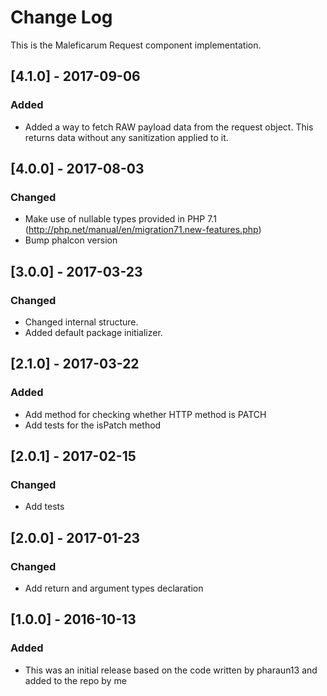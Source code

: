 # Change Log
This is the Maleficarum Request component implementation. 

## [4.1.0] - 2017-09-06
### Added
- Added a way to fetch RAW payload data from the request object. This returns data without any sanitization applied to it.

## [4.0.0] - 2017-08-03
### Changed
- Make use of nullable types provided in PHP 7.1 (http://php.net/manual/en/migration71.new-features.php)
- Bump phalcon version

## [3.0.0] - 2017-03-23
### Changed
- Changed internal structure.
- Added default package initializer.

## [2.1.0] - 2017-03-22
### Added
- Add method for checking whether HTTP method is PATCH
- Add tests for the isPatch method

## [2.0.1] - 2017-02-15
### Changed
- Add tests

## [2.0.0] - 2017-01-23
### Changed
- Add return and argument types declaration

## [1.0.0] - 2016-10-13
### Added
- This was an initial release based on the code written by pharaun13 and added to the repo by me

